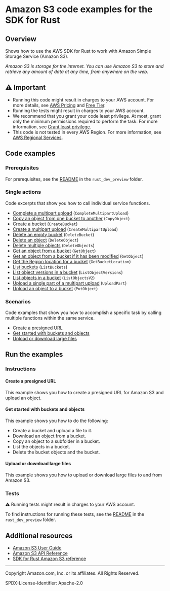 <!--Generated by WRITEME on 2023-10-31 15:27:14.226157 (UTC)-->
# Amazon S3 code examples for the SDK for Rust

## Overview

Shows how to use the AWS SDK for Rust to work with Amazon Simple Storage Service (Amazon S3).

<!--custom.overview.start-->
<!--custom.overview.end-->

*Amazon S3 is storage for the internet. You can use Amazon S3 to store and retrieve any amount of data at any time, from anywhere on the web.*

## ⚠ Important

* Running this code might result in charges to your AWS account. For more details, see [AWS Pricing](https://aws.amazon.com/pricing/?aws-products-pricing.sort-by=item.additionalFields.productNameLowercase&aws-products-pricing.sort-order=asc&awsf.Free%20Tier%20Type=*all&awsf.tech-category=*all) and [Free Tier](https://aws.amazon.com/free/?all-free-tier.sort-by=item.additionalFields.SortRank&all-free-tier.sort-order=asc&awsf.Free%20Tier%20Types=*all&awsf.Free%20Tier%20Categories=*all).
* Running the tests might result in charges to your AWS account.
* We recommend that you grant your code least privilege. At most, grant only the minimum permissions required to perform the task. For more information, see [Grant least privilege](https://docs.aws.amazon.com/IAM/latest/UserGuide/best-practices.html#grant-least-privilege).
* This code is not tested in every AWS Region. For more information, see [AWS Regional Services](https://aws.amazon.com/about-aws/global-infrastructure/regional-product-services).

<!--custom.important.start-->
<!--custom.important.end-->

## Code examples

### Prerequisites

For prerequisites, see the [README](../../README.md#Prerequisites) in the `rust_dev_preview` folder.


<!--custom.prerequisites.start-->
<!--custom.prerequisites.end-->

### Single actions

Code excerpts that show you how to call individual service functions.

* [Complete a multipart upload](src/bin/s3-multipart-upload.rs#L138) (`CompleteMultipartUpload`)
* [Copy an object from one bucket to another](src/s3-service-lib.rs#L85) (`CopyObject`)
* [Create a bucket](src/s3-service-lib.rs#L142) (`CreateBucket`)
* [Create a multipart upload](src/bin/s3-multipart-upload.rs#L50) (`CreateMultipartUpload`)
* [Delete an empty bucket](src/s3-service-lib.rs#L25) (`DeleteBucket`)
* [Delete an object](src/bin/delete-object.rs#L32) (`DeleteObject`)
* [Delete multiple objects](src/s3-service-lib.rs#L33) (`DeleteObjects`)
* [Get an object from a bucket](src/bin/get-object.rs#L18) (`GetObject`)
* [Get an object from a bucket if it has been modified](src/bin/if-modified-since.rs#L6) (`GetObject`)
* [Get the Region location for a bucket](src/bin/list-buckets.rs#L28) (`GetBucketLocation`)
* [List buckets](src/bin/list-buckets.rs#L28) (`ListBuckets`)
* [List object versions in a bucket](src/bin/list-object-versions.rs#L28) (`ListObjectVersions`)
* [List objects in a bucket](src/s3-service-lib.rs#L73) (`ListObjectsV2`)
* [Upload a single part of a multipart upload](src/bin/s3-multipart-upload.rs#L114) (`UploadPart`)
* [Upload an object to a bucket](src/s3-service-lib.rs#L123) (`PutObject`)

### Scenarios

Code examples that show you how to accomplish a specific task by calling multiple
functions within the same service.

* [Create a presigned URL](src/bin/put-object-presigned.rs)
* [Get started with buckets and objects](src/bin/s3-getting-started.rs)
* [Upload or download large files](src/bin/s3-multipart-upload.rs)

## Run the examples

### Instructions


<!--custom.instructions.start-->
<!--custom.instructions.end-->



#### Create a presigned URL

This example shows you how to create a presigned URL for Amazon S3 and upload an object.


<!--custom.scenario_prereqs.s3_Scenario_PresignedUrl.start-->
<!--custom.scenario_prereqs.s3_Scenario_PresignedUrl.end-->


<!--custom.scenarios.s3_Scenario_PresignedUrl.start-->
<!--custom.scenarios.s3_Scenario_PresignedUrl.end-->

#### Get started with buckets and objects

This example shows you how to do the following:

* Create a bucket and upload a file to it.
* Download an object from a bucket.
* Copy an object to a subfolder in a bucket.
* List the objects in a bucket.
* Delete the bucket objects and the bucket.

<!--custom.scenario_prereqs.s3_Scenario_GettingStarted.start-->
<!--custom.scenario_prereqs.s3_Scenario_GettingStarted.end-->


<!--custom.scenarios.s3_Scenario_GettingStarted.start-->
<!--custom.scenarios.s3_Scenario_GettingStarted.end-->

#### Upload or download large files

This example shows you how to upload or download large files to and from Amazon S3.


<!--custom.scenario_prereqs.s3_Scenario_UsingLargeFiles.start-->
<!--custom.scenario_prereqs.s3_Scenario_UsingLargeFiles.end-->


<!--custom.scenarios.s3_Scenario_UsingLargeFiles.start-->
<!--custom.scenarios.s3_Scenario_UsingLargeFiles.end-->

### Tests

⚠ Running tests might result in charges to your AWS account.


To find instructions for running these tests, see the [README](../../README.md#Tests)
in the `rust_dev_preview` folder.



<!--custom.tests.start-->
<!--custom.tests.end-->

## Additional resources

* [Amazon S3 User Guide](https://docs.aws.amazon.com/AmazonS3/latest/userguide/Welcome.html)
* [Amazon S3 API Reference](https://docs.aws.amazon.com/AmazonS3/latest/API/Welcome.html)
* [SDK for Rust Amazon S3 reference](https://docs.rs/aws-sdk-s3/latest/aws_sdk_s3/)

<!--custom.resources.start-->
<!--custom.resources.end-->

---

Copyright Amazon.com, Inc. or its affiliates. All Rights Reserved.

SPDX-License-Identifier: Apache-2.0